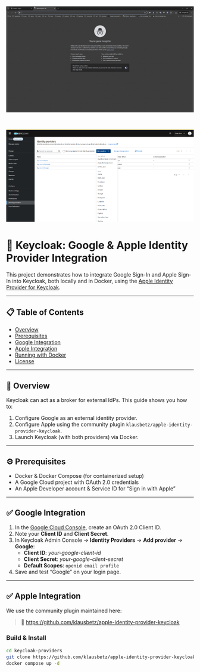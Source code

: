 # ![My Animation](assets/demo.gif)
# ![Identity provider](assets/demo1.png)

# 🔐 Keycloak: Google & Apple Identity Provider Integration

This project demonstrates how to integrate Google Sign-In and Apple Sign-In into Keycloak, both locally and in Docker, using the [Apple Identity Provider for Keycloak](https://github.com/klausbetz/apple-identity-provider-keycloak).

---

## 📋 Table of Contents
- [Overview](#overview)  
- [Prerequisites](#prerequisites)  
- [Google Integration](#google-integration)  
- [Apple Integration](#apple-integration)  
- [Running with Docker](#running-with-docker)  
- [License](#license)  

---
## 🎯 Overview

Keycloak can act as a broker for external IdPs. This guide shows you how to:

1. Configure Google as an external identity provider.  
2. Configure Apple using the community plugin `klausbetz/apple-identity-provider-keycloak`.  
3. Launch Keycloak (with both providers) via Docker.

---

## ⚙️ Prerequisites
- Docker & Docker Compose (for containerized setup)  
- A Google Cloud project with OAuth 2.0 credentials  
- An Apple Developer account & Service ID for “Sign in with Apple”

---

## ✅ Google Integration

1. In the [Google Cloud Console](https://console.cloud.google.com/apis/credentials), create an OAuth 2.0 Client ID.  
2. Note your **Client ID** and **Client Secret**.  
3. In Keycloak Admin Console → **Identity Providers** → **Add provider** → **Google**:  
   - **Client ID**: _your-google-client-id_  
   - **Client Secret**: _your-google-client-secret_  
   - **Default Scopes**: `openid email profile`  
4. Save and test “Google” on your login page.

---

## ✅ Apple Integration

We use the community plugin maintained here:

> 🔗 https://github.com/klausbetz/apple-identity-provider-keycloak

### Build & Install

```bash
cd keycloak-providers
git clone https://github.com/klausbetz/apple-identity-provider-keycloak.git
docker compose up -d